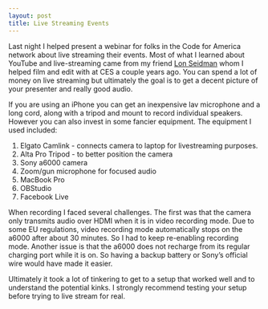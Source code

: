 ```yaml
---
layout: post
title: Live Streaming Events
---
```

Last night I helped present a webinar for folks in the Code for America network about live streaming their events. Most of what I learned about YouTube and live-streaming came from my friend [Lon Seidman](http://lon.tv) whom I helped film and edit with at CES a couple years ago. You can spend a lot of money on live streaming but ultimately the goal is to get a decent picture of your presenter and really good audio.

If you are using an iPhone you can get an inexpensive lav microphone and a long cord, along with a tripod and mount to record individual speakers. However you can also invest in some fancier equipment. The equipment I used included:

1. Elgato Camlink - connects camera to laptop for livestreaming purposes.
2. Alta Pro Tripod - to better position the camera
3. Sony a6000 camera
4. Zoom/gun microphone for focused audio
5. MacBook Pro
6. OBStudio
7. Facebook Live

When recording I faced several challenges. The first was that the camera only transmits audio over HDMI when it is in video recording mode. Due to some EU regulations, video recording mode automatically stops on the a6000 after about 30 minutes. So I had to keep re-enabling recording mode. Another issue is that the a6000 does not recharge from its regular charging port while it is on. So having a backup battery or Sony’s official wire would have made it easier.

Ultimately it took a lot of tinkering to get to a setup that worked well and to understand the potential kinks. I strongly recommend testing your setup before trying to live stream for real.
